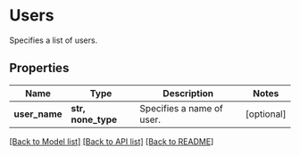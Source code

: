 # Users

Specifies a list of users.

## Properties
Name | Type | Description | Notes
------------ | ------------- | ------------- | -------------
**user_name** | **str, none_type** | Specifies a name of user. | [optional] 

[[Back to Model list]](../README.md#documentation-for-models) [[Back to API list]](../README.md#documentation-for-api-endpoints) [[Back to README]](../README.md)


